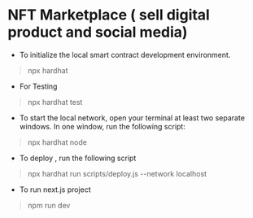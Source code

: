 # NFT Marketplace ( sell digital product and social media)

* To initialize the local smart contract development environment.
 
 > npx hardhat

* For Testing
> npx hardhat test

* To start the local network, open your terminal at least two separate windows. In one window, run the following script:
> npx hardhat node

* To deploy , run the following script
> npx hardhat run scripts/deploy.js --network localhost

* To run next.js project 
> npm run dev
